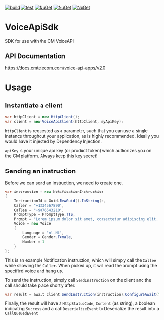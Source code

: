 [![build](https://img.shields.io/appveyor/ci/m-jepson/voiceapisdk/master.svg "Build Status")](https://ci.appveyor.com/project/m-jepson/voiceapisdk/branch/master)
[![test](https://img.shields.io/appveyor/tests/m-jepson/voiceapisdk/master.svg "Test Status")](https://ci.appveyor.com/project/m-jepson/voiceapisdk/branch/master/tests)
[![NuGet](https://img.shields.io/nuget/v/CM.Voice.VoiceApi.Sdk.svg "Nuget Version")](https://www.nuget.org/packages/CM.Voice.VoiceApi.Sdk)
[![NuGet](https://img.shields.io/nuget/vpre/CM.Voice.VoiceApi.Sdk.svg "Nuget Prerelease Version")](https://www.nuget.org/packages/CM.Voice.VoiceApi.Sdk)
[![NuGet](https://img.shields.io/nuget/dt/CM.Voice.VoiceApi.Sdk.svg "Nuget downloads")](https://www.nuget.org/packages/CM.Voice.VoiceApi.Sdk)

# VoiceApiSdk
SDK for use with the CM VoiceAPI

## API Documentation

https://docs.cmtelecom.com/voice-api-apps/v2.0

# Usage

## Instantiate a client

```cs
var httpClient = new HttpClient();
var client = new VoiceApiClient(httpClient, myApiKey);
```

`httpClient` is requested as a parameter, such that you can use a single instance throughout your application, as is highly recommended.
Ideally you would have it injected by Dependency Injection.

`apiKey` is your unique api key (or product token) which authorizes you on the CM platform. Always keep this key secret!

## Sending an instruction

Before we can send an instruction, we need to create one.

```cs
var instruction = new NotificationInstruction
{
    InstructionId = Guid.NewGuid().ToString(),
    Caller = "+1234567890",
    Callee = "+9876543210",
    PromptType = PromptType.TTS,
    Prompt = "Lorem ipsum dolor sit amet, consectetur adipiscing elit. Praesent eu laoreet augue. Fusce fermentum auctor pellentesque.",
    Voice = new Voice
    {
        Language = "nl-NL",
        Gender = Gender.Female,
        Number = 1
    }
};
```

This is an example Notification instruction, which will simply call the `Callee` while showing the `Caller`. 
When picked up, it will read the prompt using the specified voice and hang up.

To send the instruction, simply call `SendInstruction`  on the client and the call should take place shortly after.

```cs
var result = await client.SendInstruction(instruction).ConfigureAwait(false);
```

Finally, the result will have a `HttpStatusCode`, `Content` (as string), a boolean indicating `Success` and a call `DeserializeEvent` to Deserialize the result into a `CallQueuedEvent`

